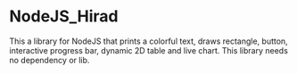# NodeJS_Hirad
This a library for NodeJS that prints a colorful text, draws rectangle, button, interactive progress bar, dynamic 2D table and live chart. This library needs no dependency or lib.
